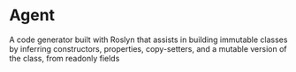 Agent
=====

A code generator built with Roslyn that assists in building immutable classes by inferring constructors, properties, copy-setters, and a mutable version of the class, from readonly fields